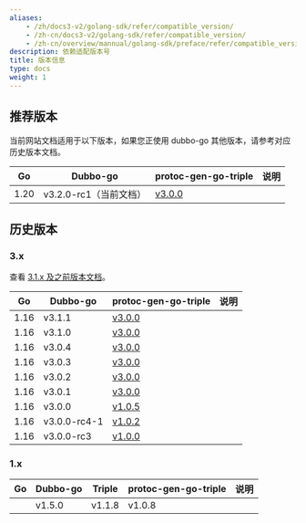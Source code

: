 ```yaml
---
aliases:
    - /zh/docs3-v2/golang-sdk/refer/compatible_version/
    - /zh-cn/docs3-v2/golang-sdk/refer/compatible_version/
    - /zh-cn/overview/mannual/golang-sdk/preface/refer/compatible_version/
description: 依赖适配版本号
title: 版本信息
type: docs
weight: 1
---
```


## 推荐版本
当前网站文档适用于以下版本，如果您正使用 dubbo-go 其他版本，请参考对应历史版本文档。

| Go | Dubbo-go  |  protoc-gen-go-triple   | 说明    |
| :--: | ------------ | -------------------- | -------------------- |
|  1.20   | v3.2.0-rc1（当前文档）  | <a href="https://github.com/dubbogo/protoc-gen-go-triple/" target="_blank">v3.0.0</a>   |  |

## 历史版本

### 3.x
查看 <a href="" target="_blank">3.1.x 及之前版本文档</a>。

| Go | Dubbo-go     | protoc-gen-go-triple   | 说明                  |
| :--: | ------------ | -------------------- | -------------------- |
|   1.16   | v3.1.1       | <a href="https://github.com/dubbogo/protoc-gen-go-triple/" target="_blank">v3.0.0</a>     |                      |
|   1.16   | v3.1.0       | <a href="https://github.com/dubbogo/protoc-gen-go-triple/" target="_blank">v3.0.0</a>               |                      |
|   1.16   | v3.0.4       | <a href="https://github.com/dubbogo/protoc-gen-go-triple/" target="_blank">v3.0.0</a>               |                      |
|   1.16   | v3.0.3       | <a href="https://github.com/dubbogo/protoc-gen-go-triple/" target="_blank">v3.0.0</a>               |                      |
|   1.16   | v3.0.2       | <a href="https://github.com/dubbogo/protoc-gen-go-triple/" target="_blank">v3.0.0</a>               |                      |
|   1.16   | v3.0.1       | <a href="https://github.com/dubbogo/protoc-gen-go-triple/" target="_blank">v3.0.0</a>               |                      |
|   1.16   | v3.0.0       | <a href="https://github.com/dubbogo/dubbogo-cli" target="_blank">v1.0.5</a>               |                      |
|   1.16   | v3.0.0-rc4-1 | <a href="https://github.com/dubbogo/dubbogo-cli" target="_blank">v1.0.2</a>               |                      |
|   1.16   | v3.0.0-rc3   | <a href="https://github.com/dubbogo/dubbogo-cli" target="_blank">v1.0.0</a>               |                      |

### 1.x

| Go | Dubbo-go     | Triple | protoc-gen-go-triple   | 说明                  | 
| :--: | ------------ | ------ | -------------------- | -------------------- |
|      | v1.5.0       | v1.1.8 | v1.0.8               |                      |

